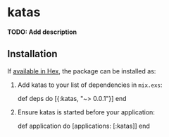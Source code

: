 # katas

**TODO: Add description**

## Installation

If [available in Hex](https://hex.pm/docs/publish), the package can be installed as:

  1. Add katas to your list of dependencies in `mix.exs`:

        def deps do
          [{:katas, "~> 0.0.1"}]
        end

  2. Ensure katas is started before your application:

        def application do
          [applications: [:katas]]
        end

